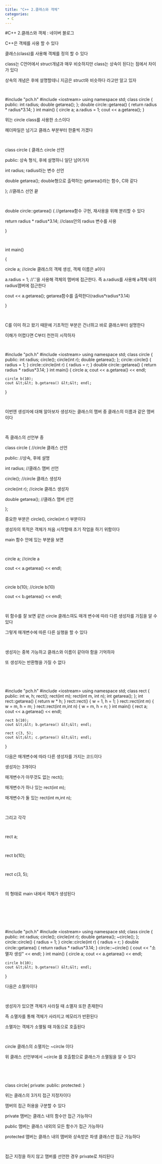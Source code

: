 ```yaml
---
title: "C++ 2.클래스와 객체"
categories:
 - C
---
```

#C++ 2.클래스와 객체 : 네이버 블로그
<div class="wrap_rabbit pcol2 _param(1) _postViewArea221668154242" id="post-view221668154242">
<!-- Rabbit HTML --><div class="se-viewer se-theme-default" lang="ko-KR">
<!-- SE_DOC_HEADER_END -->
<div class="se-main-container">
<div class="se-component se-text se-l-default" id="SE-bef4e7f8-d867-42d0-91c7-80f477290298">
<div class="se-component-content">
<div class="se-section se-section-text se-l-default">
<div class="se-module se-module-text"><!-- SE-TEXT { --><p class="se-text-paragraph se-text-paragraph-align-" id="SE-b2eaa616-a73e-4524-a283-a4d2b7debaa2" style=""><span class="se-fs- se-ff-" id="SE-748e8e55-b6dd-460c-9b6e-080fe789a4f0" style="">C++은 객체를 사용 할 수 있다</span></p><!-- } SE-TEXT --><!-- SE-TEXT { --><p class="se-text-paragraph se-text-paragraph-align-" id="SE-5de4e4cf-e0ed-4759-8a73-9a5d64748f8d" style=""><span class="se-fs- se-ff-" id="SE-0c2cc8de-142c-429a-a331-375980380e93" style="">클래스(class)를 사용해 객체를 정의 할 수 있다</span></p><!-- } SE-TEXT --><!-- SE-TEXT { --><p class="se-text-paragraph se-text-paragraph-align-" id="SE-038d5a2c-0739-4e05-b5c9-6fcead340e07" style=""><span class="se-fs- se-ff-" id="SE-81894e18-3c13-45ea-8320-53e47a50b7c7" style="">class는 C언어에서 struct개념과 매우 비슷하지만 class는 상속이 된다는 점에서 차이가 있다</span></p><!-- } SE-TEXT --><!-- SE-TEXT { --><p class="se-text-paragraph se-text-paragraph-align-" id="SE-3eaa55f6-9b4d-4e45-b35b-bb13d28e2a9d" style=""><span class="se-fs- se-ff-" id="SE-4fdac49d-d2cd-4691-9dd8-fbe45fe7fb99" style="">상속의 개념은 후에 설명할테니 지금은 struct와 비슷하다 라고만 알고 있자</span></p><!-- } SE-TEXT --><!-- SE-TEXT { --><p class="se-text-paragraph se-text-paragraph-align-" id="SE-2abf3896-8d0b-4dbe-a849-68429e82e1f2" style=""><span class="se-fs- se-ff-" id="SE-869b2717-95c6-4050-ae73-3bfb38cf9acb" style="">​</span></p><!-- } SE-TEXT --></div>
</div>
</div>
</div> <div class="se-component se-code se-l-default" id="SE-518dfffc-129f-4bc0-a4c0-202bc9d3bbeb">
<div class="se-component-content">
<div class="se-section se-section-code se-l-default">
<div class="se-module se-module-code se-fs-fs13">
<div class="se-code-source">
<div class="__se_code_view language-javascript">#include "pch.h"
#include &lt;iostream&gt;
using namespace std;
class circle {
public:
	int radius;
	double getarea();
};
double circle::getarea() {
	return radius * radius*3.14;
}
int main()
{
	circle a;
	a.radius = 1;
	cout &lt;&lt; a.getarea();
}</div>
</div>
</div>
</div>
</div>
<script class="__se_module_data" data-module='{"type":"v2_code", "id" : "SE-518dfffc-129f-4bc0-a4c0-202bc9d3bbeb"}' type="text/data"></script>
</div> <div class="se-component se-text se-l-default" id="SE-f78e41c3-37e2-47bd-a551-e1466efa35b5">
<div class="se-component-content">
<div class="se-section se-section-text se-l-default">
<div class="se-module se-module-text"><!-- SE-TEXT { --><p class="se-text-paragraph se-text-paragraph-align-" id="SE-6bdc7161-2518-4acf-86c4-84eddd8afe5a" style=""><span class="se-fs- se-ff-" id="SE-f9aba18a-94b0-4863-9626-bddebf12e63c" style="">위는 circle class를 사용한 소스이다</span></p><!-- } SE-TEXT --><!-- SE-TEXT { --><p class="se-text-paragraph se-text-paragraph-align-" id="SE-677ec8a5-6c46-4fb0-9f70-7af8cce14250" style=""><span class="se-fs- se-ff-" id="SE-3880a95c-6cbc-4509-a4f4-fe3c953cb780" style="">헤더파일은 넘기고 클래스 부분부터 한줄씩 가겠다</span></p><!-- } SE-TEXT --><!-- SE-TEXT { --><p class="se-text-paragraph se-text-paragraph-align-" id="SE-ddbebfef-6454-49a4-aca8-f2913f44aab5" style=""><span class="se-fs- se-ff-" id="SE-4eff1f4d-b08b-49c2-b4f7-0ff16a985de6" style="">​</span></p><!-- } SE-TEXT --><!-- SE-TEXT { --><p class="se-text-paragraph se-text-paragraph-align-" id="SE-acca99cd-20a9-40f2-ae1f-30853e9f3e6a" style=""><span class="se-fs- se-ff-" id="SE-60e6f6e6-8fdf-43ec-8e18-898a9dd22aa6" style="">class circle { 클래스 circle 선언</span></p><!-- } SE-TEXT --><!-- SE-TEXT { --><p class="se-text-paragraph se-text-paragraph-align-" id="SE-87bcbf49-24cf-4ed5-8291-601e3c7da523" style=""><span class="se-fs- se-ff-" id="SE-b39f056b-b795-45f6-aabb-609453d72c3d" style="">public: 상속 형식, 후에 설명하니 일단 넘어가자</span></p><!-- } SE-TEXT --><!-- SE-TEXT { --><p class="se-text-paragraph se-text-paragraph-align-" id="SE-842ef9a7-c0d2-4a81-ad9d-2ec2665dde23" style=""><span class="se-fs- se-ff-" id="SE-dd29f05b-bd0c-4dc6-905f-f693e4697a5b" style="">int radius; radius라는 변수 선언</span></p><!-- } SE-TEXT --><!-- SE-TEXT { --><p class="se-text-paragraph se-text-paragraph-align-" id="SE-c7dcf037-3c46-4935-a82d-93aac114684e" style=""><span class="se-fs- se-ff-" id="SE-2047b0f2-02b6-4d05-a154-d0033aba8525" style="">double getarea(); double형으로 출력하는 getarea()라는 함수, C와 같다</span></p><!-- } SE-TEXT --><!-- SE-TEXT { --><p class="se-text-paragraph se-text-paragraph-align-" id="SE-bbcea5ef-7c37-49c0-9551-fa98eb27a33b" style=""><span class="se-fs- se-ff-" id="SE-0e55532b-93a1-47e7-8518-9d36c9870995" style="">};  //클래스 선언 끝</span></p><!-- } SE-TEXT --><!-- SE-TEXT { --><p class="se-text-paragraph se-text-paragraph-align-" id="SE-10603016-98ef-4fa6-a7d3-3e8f709d94b3" style=""><span class="se-fs- se-ff-" id="SE-f30a543b-2c7d-44ff-9ee1-44e7fa6aed73" style="">​</span></p><!-- } SE-TEXT --><!-- SE-TEXT { --><p class="se-text-paragraph se-text-paragraph-align-" id="SE-407eb9c8-7184-4ad1-9931-46d17d953af8" style=""><span class="se-fs- se-ff-" id="SE-efaf4620-67f1-4641-aa7e-53a2ef54ce4c" style="">double circle::getarea() { //getarea함수 구현, 재사용을 위해 분리할 수 있다</span></p><!-- } SE-TEXT --><!-- SE-TEXT { --><p class="se-text-paragraph se-text-paragraph-align-" id="SE-18f7b18b-5f44-495e-ab14-21361416fa08" style=""><span class="se-fs- se-ff-" id="SE-ded43f58-bdf4-4f8f-909c-fc7ee0669523" style="">return radius * radius*3.14; //class안의 radius 변수를 사용</span></p><!-- } SE-TEXT --><!-- SE-TEXT { --><p class="se-text-paragraph se-text-paragraph-align-" id="SE-5b0e2bda-4006-4e06-bf39-d89bff5d3ffa" style=""><span class="se-fs- se-ff-" id="SE-f4cbbdfe-9d17-4fe5-8acc-a9e33105a8fc" style="">}</span></p><!-- } SE-TEXT --><!-- SE-TEXT { --><p class="se-text-paragraph se-text-paragraph-align-" id="SE-554a5652-ae83-4d63-9d6e-13dce897a2ce" style=""><span class="se-fs- se-ff-" id="SE-f61271c1-910c-414f-a175-0378cc34c220" style="">​</span></p><!-- } SE-TEXT --><!-- SE-TEXT { --><p class="se-text-paragraph se-text-paragraph-align-" id="SE-3ba8b780-07e7-46ab-996f-a426cb85b4e9" style=""><span class="se-fs- se-ff-" id="SE-80c3043f-f0d1-4bfe-b356-e615e66f15ef" style="">int main()</span></p><!-- } SE-TEXT --><!-- SE-TEXT { --><p class="se-text-paragraph se-text-paragraph-align-" id="SE-8281fc71-e846-4b7e-9072-236520d4b293" style=""><span class="se-fs- se-ff-" id="SE-f4da70a2-3e28-4938-88a5-81496edffecd" style="">{</span></p><!-- } SE-TEXT --><!-- SE-TEXT { --><p class="se-text-paragraph se-text-paragraph-align-" id="SE-9897e804-b4c1-4c5e-904b-322e2ab1b830" style=""><span class="se-fs- se-ff-" id="SE-6f5f4e8e-306c-4025-bf04-03930fe5c7a5" style="">circle a; //circle 클래스의 객체 생성, 객체 이름은 a이다</span></p><!-- } SE-TEXT --><!-- SE-TEXT { --><p class="se-text-paragraph se-text-paragraph-align-" id="SE-6bf6952a-8c64-4e59-bba3-26751cf7b6fc" style=""><span class="se-fs- se-ff-" id="SE-0ac7daa2-e744-4cc9-8ebf-2d745bbbd6fd" style="">a.radius = 1; //'.'을 사용해 객체의 맴버에 접근한다. 즉 a.radius를 사용해 a객체 내의 radius맴버에 접근한다</span></p><!-- } SE-TEXT --><!-- SE-TEXT { --><p class="se-text-paragraph se-text-paragraph-align-" id="SE-d4414966-2600-42b8-8572-e03a0d1ec550" style=""><span class="se-fs- se-ff-" id="SE-4f7d3d7a-a0c6-4252-89bb-1833246f60a7" style="">cout &lt;&lt; a.getarea(); getarea함수를 출력한다(radius*radius*3.14)</span></p><!-- } SE-TEXT --><!-- SE-TEXT { --><p class="se-text-paragraph se-text-paragraph-align-" id="SE-0595bf9f-6d04-4edf-95ed-d496dc2893ca" style=""><span class="se-fs- se-ff-" id="SE-5a47baa2-0717-45da-b923-1356a7f7d205" style="">}</span></p><!-- } SE-TEXT --><!-- SE-TEXT { --><p class="se-text-paragraph se-text-paragraph-align-" id="SE-bf69036c-486b-4eba-b7fa-339276fe7d5f" style=""><span class="se-fs- se-ff-" id="SE-e39657cd-2cdb-409c-8aa5-ed8f23d652e9" style="">​</span></p><!-- } SE-TEXT --><!-- SE-TEXT { --><p class="se-text-paragraph se-text-paragraph-align-" id="SE-d416cd81-b6eb-41f6-a7b8-6a73d0b2146e" style=""><span class="se-fs- se-ff-" id="SE-1e8d1a42-9610-419d-8bdd-1d526dafa982" style="">C를 이미 하고 왔기 때문에 기초적인 부분은 건너뛰고 바로 클래스부터 설명한다</span></p><!-- } SE-TEXT --><!-- SE-TEXT { --><p class="se-text-paragraph se-text-paragraph-align-" id="SE-7a0d1495-21cb-4fc5-92fb-25f7a229c8c5" style=""><span class="se-fs- se-ff-" id="SE-7181edb5-3249-4cde-acbe-b55601490fa3" style="">이해가 어렵다면 C부터 천천히 시작하자</span></p><!-- } SE-TEXT --><!-- SE-TEXT { --><p class="se-text-paragraph se-text-paragraph-align-" id="SE-1731536b-cb25-47ee-a1b8-0612325dbde0" style=""><span class="se-fs- se-ff-" id="SE-8e375f80-ffaf-49ab-980d-aa6f97ed9c08" style="">​</span></p><!-- } SE-TEXT --></div>
</div>
</div>
</div> <div class="se-component se-code se-l-default" id="SE-80fa10ec-08e4-43fa-8015-9c69b84c82ae">
<div class="se-component-content">
<div class="se-section se-section-code se-l-default">
<div class="se-module se-module-code se-fs-fs13">
<div class="se-code-source">
<div class="__se_code_view language-javascript">#include "pch.h"
#include &lt;iostream&gt;
using namespace std;
class circle {
public:
	int radius;
	circle();
	circle(int r);
	double getarea();
};
circle::circle() {
	radius = 1;
}
circle::circle(int r) {
	radius = r;
}
double circle::getarea() {
	return radius * radius*3.14;
}
int main()
{
	circle a;
	cout &lt;&lt; a.getarea() &lt;&lt; endl;

	circle b(10);
	cout &lt;&lt; b.getarea() &lt;&lt; endl;
}</div>
</div>
</div>
</div>
</div>
<script class="__se_module_data" data-module='{"type":"v2_code", "id" : "SE-80fa10ec-08e4-43fa-8015-9c69b84c82ae"}' type="text/data"></script>
</div> <div class="se-component se-text se-l-default" id="SE-df2e5fc8-f0ec-4820-9863-6a65d3443bb9">
<div class="se-component-content">
<div class="se-section se-section-text se-l-default">
<div class="se-module se-module-text"><!-- SE-TEXT { --><p class="se-text-paragraph se-text-paragraph-align-" id="SE-92c23520-de3d-4160-a231-0d03fe491ffe" style=""><span class="se-fs- se-ff-" id="SE-34f15c5e-d0f6-43ee-9310-07bd17934985" style="">​</span></p><!-- } SE-TEXT --><!-- SE-TEXT { --><p class="se-text-paragraph se-text-paragraph-align-" id="SE-9b8df1a8-df78-4a1e-9132-aec90964bea9" style=""><span class="se-fs- se-ff-" id="SE-e8c6cfe8-7d0e-428d-8d1b-885c1609e508" style="">이번엔 생성자에 대해 알아보자 생성자는 클래스의 맴버 중 클래스의 이름과 같은 맴버이다</span></p><!-- } SE-TEXT --><!-- SE-TEXT { --><p class="se-text-paragraph se-text-paragraph-align-" id="SE-5275a896-618d-43f6-9058-30abfffc783f" style=""><span class="se-fs- se-ff-" id="SE-fd5f53f2-9e5e-4913-94c5-21e4b047e5dd" style="">​</span></p><!-- } SE-TEXT --><!-- SE-TEXT { --><p class="se-text-paragraph se-text-paragraph-align-" id="SE-ea2b4606-e2f2-4eeb-a5ec-aa69e0de312a" style=""><span class="se-fs- se-ff-" id="SE-1f9c7b9f-1577-4c3e-b8ba-aeaf6bfc9d0f" style="">즉 클래스의 선언부 중</span></p><!-- } SE-TEXT --><!-- SE-TEXT { --><p class="se-text-paragraph se-text-paragraph-align-" id="SE-f731437d-266c-43be-8548-8b71c7b44eaa" style=""><span class="se-fs- se-ff-" id="SE-7ade1e81-bf18-4946-a685-8669fda1e0a8" style="">class circle { //circle 클래스 선언</span></p><!-- } SE-TEXT --><!-- SE-TEXT { --><p class="se-text-paragraph se-text-paragraph-align-" id="SE-77a8dfbf-f8d9-4aed-b1dc-370b106b3bbb" style=""><span class="se-fs- se-ff-" id="SE-6aadf145-8c6a-46ee-bc89-1b69b20ed47e" style="">public: //상속, 후에 설명 </span></p><!-- } SE-TEXT --><!-- SE-TEXT { --><p class="se-text-paragraph se-text-paragraph-align-" id="SE-47af1765-187e-4be5-8a4a-91e72a7358bd" style=""><span class="se-fs- se-ff-" id="SE-8b5efba5-ba94-47ed-bb75-1c630bd0ab18" style="">int radius; //클래스 맴버 선언</span></p><!-- } SE-TEXT --><!-- SE-TEXT { --><p class="se-text-paragraph se-text-paragraph-align-" id="SE-e4ce2b1e-7b56-4d6d-90b3-86323835b750" style=""><span class="se-fs- se-ff-" id="SE-27d698e6-3d33-4050-9fd6-0b1989d75857" style="">circle(); //circle 클래스 생성자</span></p><!-- } SE-TEXT --><!-- SE-TEXT { --><p class="se-text-paragraph se-text-paragraph-align-" id="SE-00e226a3-23ca-4145-bed3-ae3e500a6800" style=""><span class="se-fs- se-ff-" id="SE-cfdf75b4-4529-40a0-bbee-0efdac4c3ade" style="">circle(int r); //circle 클래스 생성자</span></p><!-- } SE-TEXT --><!-- SE-TEXT { --><p class="se-text-paragraph se-text-paragraph-align-" id="SE-57ac2a51-1214-46d3-99da-e306cca89cde" style=""><span class="se-fs- se-ff-" id="SE-ddb844db-50ce-4821-b1b1-0bddc009cdc6" style="">double getarea(); //클래스 맴버 선언</span></p><!-- } SE-TEXT --><!-- SE-TEXT { --><p class="se-text-paragraph se-text-paragraph-align-" id="SE-ddd53107-508f-4bcb-9a69-aba68c61d972" style=""><span class="se-fs- se-ff-" id="SE-b8674560-44f4-4e06-a0e6-b919f186ae2a" style="">};</span></p><!-- } SE-TEXT --><!-- SE-TEXT { --><p class="se-text-paragraph se-text-paragraph-align-" id="SE-2b56e177-c37d-4599-8e8e-e8cccf857033" style=""><span class="se-fs- se-ff-" id="SE-9dd132ea-6813-45f4-bf9b-ad6b1fc8e99d" style="">중요한 부분은 circle(), circle(int r) 부분이다</span></p><!-- } SE-TEXT --><!-- SE-TEXT { --><p class="se-text-paragraph se-text-paragraph-align-" id="SE-0045882d-0942-4464-ab0f-4ab429651a0e" style=""><span class="se-fs- se-ff-" id="SE-608c9114-a774-40fe-819e-27c22710da07" style="">생성자의 목적은 객체가 처음 시작할때 초기 작업을 하기 위함이다</span></p><!-- } SE-TEXT --><!-- SE-TEXT { --><p class="se-text-paragraph se-text-paragraph-align-" id="SE-4c03e76b-5677-43f7-b11d-31eb763369be" style=""><span class="se-fs- se-ff-" id="SE-e29c0ce9-d8a9-4cfd-b2e0-aeceef925e96" style="">main 함수 안에 있는 부분을 보면 </span></p><!-- } SE-TEXT --><!-- SE-TEXT { --><p class="se-text-paragraph se-text-paragraph-align-" id="SE-398249f9-dfcb-4568-a894-0154cd2236f5" style=""><span class="se-fs- se-ff-" id="SE-f1418894-f9be-4d73-bbaa-27d0ca4affa5" style="">​</span></p><!-- } SE-TEXT --><!-- SE-TEXT { --><p class="se-text-paragraph se-text-paragraph-align-" id="SE-a4845345-d107-4479-b7c7-f1ec8cb2f8c2" style=""><span class="se-fs- se-ff-" id="SE-797872b9-058c-4346-9685-1d25796da7bb" style="">circle a; //circle a</span></p><!-- } SE-TEXT --><!-- SE-TEXT { --><p class="se-text-paragraph se-text-paragraph-align-" id="SE-4b1676f5-5ded-4b3f-917f-fd824df9eb0f" style=""><span class="se-fs- se-ff-" id="SE-8881936f-0b1a-4c05-aa54-c92d2a4fbd5a" style="">cout &lt;&lt; a.getarea() &lt;&lt; endl;</span></p><!-- } SE-TEXT --><!-- SE-TEXT { --><p class="se-text-paragraph se-text-paragraph-align-" id="SE-423e0f2c-35b6-47a0-9053-f2805e2a050e" style=""><span class="se-fs- se-ff-" id="SE-a6a58d78-721d-43b7-938e-2a2ad449f6e7" style="">​</span></p><!-- } SE-TEXT --><!-- SE-TEXT { --><p class="se-text-paragraph se-text-paragraph-align-" id="SE-f6d38d71-dcc2-4c7b-936b-3eec77086264" style=""><span class="se-fs- se-ff-" id="SE-8cc2c2d2-62b5-4211-b08a-c1ad0c987a3c" style="">circle b(10); //circle b(10)</span></p><!-- } SE-TEXT --><!-- SE-TEXT { --><p class="se-text-paragraph se-text-paragraph-align-" id="SE-ad65d0e4-a42a-416a-a18b-f0779926b022" style=""><span class="se-fs- se-ff-" id="SE-57f6ff5a-5f43-48d3-b826-2431edbdc07e" style="">cout &lt;&lt; b.getarea() &lt;&lt; endl;</span></p><!-- } SE-TEXT --><!-- SE-TEXT { --><p class="se-text-paragraph se-text-paragraph-align-" id="SE-8699e327-fb6b-4e49-a7a7-35a850130194" style=""><span class="se-fs- se-ff-" id="SE-86388938-249b-47b8-9c35-7c7b7f84418f" style="">​</span></p><!-- } SE-TEXT --><!-- SE-TEXT { --><p class="se-text-paragraph se-text-paragraph-align-" id="SE-86f09529-a267-4ac8-b893-328535c79197" style=""><span class="se-fs- se-ff-" id="SE-1c114e23-c2fc-46f6-9dda-5365e92d47f8" style="">위 함수를 잘 보면 같은 circle 클래스여도 매개 변수에 따라 다른 생성자를 가짐을 알 수 있다</span></p><!-- } SE-TEXT --><!-- SE-TEXT { --><p class="se-text-paragraph se-text-paragraph-align-" id="SE-89014ceb-755b-4dc4-900e-4647d0d8ca61" style=""><span class="se-fs- se-ff-" id="SE-34b98003-fbf6-45c3-a2aa-2d6561e9b4b3" style="">그렇게 매개변수에 따른 다른 실행을 할 수 있다</span></p><!-- } SE-TEXT --><!-- SE-TEXT { --><p class="se-text-paragraph se-text-paragraph-align-" id="SE-53e8db13-860c-4d77-8f93-badc72efa757" style=""><span class="se-fs- se-ff-" id="SE-707a6c5b-8389-4440-891c-051d7d2b5d4b" style="">​</span></p><!-- } SE-TEXT --><!-- SE-TEXT { --><p class="se-text-paragraph se-text-paragraph-align-" id="SE-8c16b3c0-2027-4d9e-830b-93a7e9f13579" style=""><span class="se-fs- se-ff-" id="SE-2c175437-19a5-404e-8cd4-559a13f0da14" style="">생성자는 중복 가능하고 클래스와 이름이 같아야 함을 기억하자</span></p><!-- } SE-TEXT --><!-- SE-TEXT { --><p class="se-text-paragraph se-text-paragraph-align-" id="SE-811d7038-4fb6-4188-88f4-64710f182c79" style=""><span class="se-fs- se-ff-" id="SE-cb5d5c51-6bde-49f5-9e6e-ca07661396c0" style="">또 생성자는 반환형을 가질 수 없다</span></p><!-- } SE-TEXT --><!-- SE-TEXT { --><p class="se-text-paragraph se-text-paragraph-align-" id="SE-52732ef5-7d01-4213-91a1-ba2bd9481ac0" style=""><span class="se-fs- se-ff-" id="SE-3397fe38-254a-43c7-9c7a-2c920199e7ed" style="">​</span></p><!-- } SE-TEXT --><!-- SE-TEXT { --><p class="se-text-paragraph se-text-paragraph-align-" id="SE-08b822a9-0876-4528-8240-1e8ff945ecb8" style=""><span class="se-fs- se-ff-" id="SE-a9e033aa-d8eb-4790-aea1-0320cb9553b3" style="">​</span></p><!-- } SE-TEXT --></div>
</div>
</div>
</div> <div class="se-component se-code se-l-default" id="SE-ddde2b93-1a59-40c3-978d-9213829586aa">
<div class="se-component-content">
<div class="se-section se-section-code se-l-default">
<div class="se-module se-module-code se-fs-fs13">
<div class="se-code-source">
<div class="__se_code_view language-javascript">#include "pch.h"
#include &lt;iostream&gt;
using namespace std;
class rect {
public:
	int w, h;
	rect();
	rect(int m);
	rect(int m, int n);
	int getarea();
};
int rect::getarea() {
	return w * h;
}
rect::rect() {
	w = 1, h = 1;
}
rect::rect(int m) {
	w = m, h = m;
}
rect::rect(int m,int n) {
	w = m, h = n;
}
int main() {
	rect a;
	cout &lt;&lt; a.getarea() &lt;&lt; endl;

	rect b(10);
	cout &lt;&lt; b.getarea() &lt;&lt; endl;

	rect c(3, 5);
	cout &lt;&lt; c.getarea() &lt;&lt; endl;
}</div>
</div>
</div>
</div>
</div>
<script class="__se_module_data" data-module='{"type":"v2_code", "id" : "SE-ddde2b93-1a59-40c3-978d-9213829586aa"}' type="text/data"></script>
</div> <div class="se-component se-text se-l-default" id="SE-47ba3802-9afd-4e4c-a3cc-d01984630d2a">
<div class="se-component-content">
<div class="se-section se-section-text se-l-default">
<div class="se-module se-module-text"><!-- SE-TEXT { --><p class="se-text-paragraph se-text-paragraph-align-" id="SE-e4d03709-80d9-4dd0-9303-3a5c8b4b97cc" style=""><span class="se-fs- se-ff-" id="SE-4776fc6d-7224-41f2-bc34-e393aa93c406" style="">다음은 매개변수에 따라 다른 생성자를 가지는 코드이다</span></p><!-- } SE-TEXT --><!-- SE-TEXT { --><p class="se-text-paragraph se-text-paragraph-align-" id="SE-1afe926b-c518-4799-bc13-1e7883c184f3" style=""><span class="se-fs- se-ff-" id="SE-3af3058b-f3d2-45d9-b476-93da25cc523a" style="">생성자는 3개이다</span></p><!-- } SE-TEXT --><!-- SE-TEXT { --><p class="se-text-paragraph se-text-paragraph-align-" id="SE-0d900f80-b89f-4a98-aabc-ecb003bb771f" style=""><span class="se-fs- se-ff-" id="SE-277af90c-048c-4ed0-9e76-30d06457b89a" style="">매개변수가 아무것도 없는 rect();</span></p><!-- } SE-TEXT --><!-- SE-TEXT { --><p class="se-text-paragraph se-text-paragraph-align-" id="SE-5f153f85-e34b-4cf1-87fa-172d4f8aff68" style=""><span class="se-fs- se-ff-" id="SE-6f744a5f-4075-437d-a66c-8035b30c1f64" style="">매개변수가 하나 있는 rect(int m);</span></p><!-- } SE-TEXT --><!-- SE-TEXT { --><p class="se-text-paragraph se-text-paragraph-align-" id="SE-e9b1d76a-15c6-4010-8be3-b2bc2360cddd" style=""><span class="se-fs- se-ff-" id="SE-893beaba-d581-4519-9956-778a3082a105" style="">매개변수가 둘 있는 rect(int m,int n);</span></p><!-- } SE-TEXT --><!-- SE-TEXT { --><p class="se-text-paragraph se-text-paragraph-align-" id="SE-1d2495e9-2910-4701-802d-72e6be52ed11" style=""><span class="se-fs- se-ff-" id="SE-9b4c651a-8cfd-472d-aeb2-106a6030319e" style="">​</span></p><!-- } SE-TEXT --><!-- SE-TEXT { --><p class="se-text-paragraph se-text-paragraph-align-" id="SE-02bc3a84-7cef-4d71-99af-b1c3071a259e" style=""><span class="se-fs- se-ff-" id="SE-424157e9-f429-4c7b-ad07-a0f1b0b6c8b5" style="">그리고 각각</span></p><!-- } SE-TEXT --><!-- SE-TEXT { --><p class="se-text-paragraph se-text-paragraph-align-" id="SE-62e81ca7-e7c0-4565-ac9b-e8bf0e7a1a0e" style=""><span class="se-fs- se-ff-" id="SE-44bf997b-d73d-410b-927e-8a6002e234fe" style="">​</span></p><!-- } SE-TEXT --><!-- SE-TEXT { --><p class="se-text-paragraph se-text-paragraph-align-" id="SE-9ff7b1f9-5dbf-4810-a678-33b2443d062b" style=""><span class="se-fs- se-ff-" id="SE-ec42a024-6056-4ce1-afa5-13500aa647d7" style="">rect a;</span></p><!-- } SE-TEXT --><!-- SE-TEXT { --><p class="se-text-paragraph se-text-paragraph-align-" id="SE-9e9c1eee-e396-4346-a5bc-15bea100fd60" style=""><span class="se-fs- se-ff-" id="SE-1ec5be1d-41b8-459d-a0c0-f40f0b6dc420" style="">​</span></p><!-- } SE-TEXT --><!-- SE-TEXT { --><p class="se-text-paragraph se-text-paragraph-align-" id="SE-00aa3ba9-d74a-46dc-a3f4-846e9ca452ed" style=""><span class="se-fs- se-ff-" id="SE-60316690-e7e2-4a7e-9738-3d02bab68a7d" style="">rect b(10);</span></p><!-- } SE-TEXT --><!-- SE-TEXT { --><p class="se-text-paragraph se-text-paragraph-align-" id="SE-6939a253-8c47-4053-abb4-680c36dd20f9" style=""><span class="se-fs- se-ff-" id="SE-73674855-4274-4745-8e9f-9027c819db5e" style="">​</span></p><!-- } SE-TEXT --><!-- SE-TEXT { --><p class="se-text-paragraph se-text-paragraph-align-" id="SE-59c1b7e5-fda7-4397-8b18-a09ccd291681" style=""><span class="se-fs- se-ff-" id="SE-896fa5b6-3dde-4642-87f7-d93d7641daca" style="">rect c(3, 5);</span></p><!-- } SE-TEXT --><!-- SE-TEXT { --><p class="se-text-paragraph se-text-paragraph-align-" id="SE-de09eed7-d7ea-4be6-aa59-f914dff7172e" style=""><span class="se-fs- se-ff-" id="SE-07ae1ce7-dc6b-43ee-b1fc-ebf82cba2cb4" style="">​</span></p><!-- } SE-TEXT --><!-- SE-TEXT { --><p class="se-text-paragraph se-text-paragraph-align-" id="SE-abef5a46-74ed-4294-9372-cfe49d6eac29" style=""><span class="se-fs- se-ff-" id="SE-67cfaadf-16d6-453c-b48a-007ecda66f8b" style="">의 형태로 main 내에서 객체가 생성된다</span></p><!-- } SE-TEXT --><!-- SE-TEXT { --><p class="se-text-paragraph se-text-paragraph-align-" id="SE-697f040b-4b20-4894-b17a-167e8060befe" style=""><span class="se-fs- se-ff-" id="SE-134e5ec5-ae2e-450c-a469-4c37584295d2" style="">​</span></p><!-- } SE-TEXT --><!-- SE-TEXT { --><p class="se-text-paragraph se-text-paragraph-align-" id="SE-7b299e22-f589-4a83-8de5-86c878d648c8" style=""><span class="se-fs- se-ff-" id="SE-32adb48d-9d9a-48c6-9544-7d99d33d333e" style="">​</span></p><!-- } SE-TEXT --><!-- SE-TEXT { --><p class="se-text-paragraph se-text-paragraph-align-" id="SE-404a5978-6721-4121-8c98-52e17383ec58" style=""><span class="se-fs- se-ff-" id="SE-9684d3eb-eb0c-4c35-961d-14c2af574bbc" style="">​</span></p><!-- } SE-TEXT --></div>
</div>
</div>
</div> <div class="se-component se-code se-l-default" id="SE-d1c6813b-97cf-4040-8b9f-bb6f593ed535">
<div class="se-component-content">
<div class="se-section se-section-code se-l-default">
<div class="se-module se-module-code se-fs-fs13">
<div class="se-code-source">
<div class="__se_code_view language-javascript">#include "pch.h"
#include &lt;iostream&gt;
using namespace std;
class circle {
public:
	int radius;
	circle();
	circle(int r);
	double getarea();
	~circle();
};
circle::circle() {
	radius = 1;
}
circle::circle(int r) {
	radius = r;
}
double circle::getarea() {
	return radius * radius*3.14;
}
circle::~circle() {
	cout &lt;&lt; "소멸자 생성" &lt;&lt; endl;
}
int main() {
	circle a;
	cout &lt;&lt; a.getarea() &lt;&lt; endl;

	circle b(10);
	cout &lt;&lt; b.getarea() &lt;&lt; endl;

}</div>
</div>
</div>
</div>
</div>
<script class="__se_module_data" data-module='{"type":"v2_code", "id" : "SE-d1c6813b-97cf-4040-8b9f-bb6f593ed535"}' type="text/data"></script>
</div> <div class="se-component se-text se-l-default" id="SE-67ea213d-81ac-4728-b198-6c8ed8112dba">
<div class="se-component-content">
<div class="se-section se-section-text se-l-default">
<div class="se-module se-module-text"><!-- SE-TEXT { --><p class="se-text-paragraph se-text-paragraph-align-" id="SE-a16cdc02-c6b3-4b15-b1a6-d0f4495c30ae" style=""><span class="se-fs- se-ff-" id="SE-6a11e294-a865-468c-b00e-70c124b73507" style="">다음은 소멸자이다</span></p><!-- } SE-TEXT --><!-- SE-TEXT { --><p class="se-text-paragraph se-text-paragraph-align-" id="SE-6885fb7c-48a9-48a5-a115-5a6a38f70691" style=""><span class="se-fs- se-ff-" id="SE-f2bf76a3-f02c-4a98-8da8-72081146eda7" style="">​</span></p><!-- } SE-TEXT --><!-- SE-TEXT { --><p class="se-text-paragraph se-text-paragraph-align-" id="SE-31ce7c91-08b2-4e1d-955e-d3d9525a7c77" style=""><span class="se-fs- se-ff-" id="SE-70c94e1c-25f3-4287-a9e9-086ba859a57e" style="">생성자가 있으면 객체가 사라질 때 소멸자 또한 존재한다</span></p><!-- } SE-TEXT --><!-- SE-TEXT { --><p class="se-text-paragraph se-text-paragraph-align-" id="SE-f7c64d6a-1add-4975-b4f1-930f3c9551bd" style=""><span class="se-fs- se-ff-" id="SE-3be0aaf6-f060-4236-b2bc-befddf641b3f" style="">즉 소멸자를 통해 객체가 사라지고 메모리가 반환된다</span></p><!-- } SE-TEXT --><!-- SE-TEXT { --><p class="se-text-paragraph se-text-paragraph-align-" id="SE-83c97ec5-c99f-478a-9444-a56b2b033416" style=""><span class="se-fs- se-ff-" id="SE-3a0e1db4-1b2e-45f6-9272-d313905b3bcd" style="">소멸자는 객체가 소멸될 때 자동으로 호출된다</span></p><!-- } SE-TEXT --><!-- SE-TEXT { --><p class="se-text-paragraph se-text-paragraph-align-" id="SE-350a1d17-85e5-4b87-af3b-b1bbe1b3133c" style=""><span class="se-fs- se-ff-" id="SE-96f22882-b3c7-4412-8aa0-294261d7ddf2" style="">​</span></p><!-- } SE-TEXT --><!-- SE-TEXT { --><p class="se-text-paragraph se-text-paragraph-align-" id="SE-8098278e-429b-45d6-8eaa-e0812453c0d6" style=""><span class="se-fs- se-ff-" id="SE-d071295d-5e2b-4cb3-a527-30be397be3b9" style="">circle 클래스의 소멸자는 ~circle 이다</span></p><!-- } SE-TEXT --><!-- SE-TEXT { --><p class="se-text-paragraph se-text-paragraph-align-" id="SE-0962632f-7c92-4464-ad55-c184317da373" style=""><span class="se-fs- se-ff-" id="SE-ebb96f09-3b27-4c09-83c4-ff50af37fb1d" style="">위 클래스 선언부에서 ~circle 를 호출함으로 클래스가 소멸됨을 알 수 있다</span></p><!-- } SE-TEXT --><!-- SE-TEXT { --><p class="se-text-paragraph se-text-paragraph-align-" id="SE-edfa5d1e-f21f-44ae-882d-e28bc46f00e9" style=""><span class="se-fs- se-ff-" id="SE-628a578e-12db-4305-b1a3-a3942b815cbd" style="">​</span></p><!-- } SE-TEXT --><!-- SE-TEXT { --><p class="se-text-paragraph se-text-paragraph-align-" id="SE-5e839663-6230-4ffc-8ed7-33a4c6c8c85f" style=""><span class="se-fs- se-ff-" id="SE-eacb5fc7-173b-41f7-8949-1d9cb4828d20" style="">​</span></p><!-- } SE-TEXT --></div>
</div>
</div>
</div> <div class="se-component se-code se-l-default" id="SE-7100bc39-fc97-452f-a737-6c835db8e701">
<div class="se-component-content">
<div class="se-section se-section-code se-l-default">
<div class="se-module se-module-code se-fs-fs13">
<div class="se-code-source">
<div class="__se_code_view language-javascript">class circle{
private:
public:
protected:
}</div>
</div>
</div>
</div>
</div>
<script class="__se_module_data" data-module='{"type":"v2_code", "id" : "SE-7100bc39-fc97-452f-a737-6c835db8e701"}' type="text/data"></script>
</div> <div class="se-component se-text se-l-default" id="SE-c3f0311d-fa34-44b4-912d-0ee76d75385f">
<div class="se-component-content">
<div class="se-section se-section-text se-l-default">
<div class="se-module se-module-text"><!-- SE-TEXT { --><p class="se-text-paragraph se-text-paragraph-align-" id="SE-b40f4918-a819-42b9-b156-f46ea935cc10" style=""><span class="se-fs- se-ff-" id="SE-97e90f25-9dc1-4a41-879e-562e54128658" style="">위는 클래스의 3가지 접근 지정자이다</span></p><!-- } SE-TEXT --><!-- SE-TEXT { --><p class="se-text-paragraph se-text-paragraph-align-" id="SE-f612933b-f6f1-4b98-8e20-2608554d8d78" style=""><span class="se-fs- se-ff-" id="SE-f5cdc946-461a-48a4-a577-bd4c180543cd" style="">맴버의 접근 허용을 구분할 수 있다</span></p><!-- } SE-TEXT --><!-- SE-TEXT { --><p class="se-text-paragraph se-text-paragraph-align-" id="SE-6a7802b7-6481-4b0b-8821-bf8b1fd2bd1f" style=""><span class="se-fs- se-ff-" id="SE-bc01ef43-8446-4a84-8c2c-22c1e879195e" style="">private 맴버는 클래스 내의 함수만 접근 가능하다</span></p><!-- } SE-TEXT --><!-- SE-TEXT { --><p class="se-text-paragraph se-text-paragraph-align-" id="SE-732e4ee0-6a8c-4802-aea1-a81daf091b3f" style=""><span class="se-fs- se-ff-" id="SE-e771b171-dc35-4193-98e5-a9f4095938ec" style="">public 맴버는 클래스 내외의 모든 함수가 접근 가능하다</span></p><!-- } SE-TEXT --><!-- SE-TEXT { --><p class="se-text-paragraph se-text-paragraph-align-" id="SE-0f48b8fe-d371-4dbf-99fd-7ec960f2d3bc" style=""><span class="se-fs- se-ff-" id="SE-43847bcd-aeba-4d36-95fe-36a0e32137e4" style="">protected 맴버는 클래스 내의 맴버와 상속받은 파생 클래스만 접근 가능하다</span></p><!-- } SE-TEXT --><!-- SE-TEXT { --><p class="se-text-paragraph se-text-paragraph-align-" id="SE-ac14b5bf-b639-4d29-81bb-7c01ebdf2b26" style=""><span class="se-fs- se-ff-" id="SE-2adcb142-45be-48e4-92c7-513ee7d3d73c" style="">​</span></p><!-- } SE-TEXT --><!-- SE-TEXT { --><p class="se-text-paragraph se-text-paragraph-align-" id="SE-a2bf0d3d-2a62-4868-915f-f5384928fab6" style=""><span class="se-fs- se-ff-" id="SE-eb208457-a89d-4a38-9b73-6fecccfd029b" style="">접근 지정을 하지 않고 맴버를 선언한 경우 private로 처리된다</span></p><!-- } SE-TEXT --><!-- SE-TEXT { --><p class="se-text-paragraph se-text-paragraph-align-" id="SE-7ab0bf8c-7743-4c0e-9cc1-1ea245ba3f27" style=""><span class="se-fs- se-ff-" id="SE-5d27e7df-2cf1-4a38-a7fd-624989d89a23" style="">​</span></p><!-- } SE-TEXT --></div>
</div>
</div>
</div> </div>
</div>
</div>